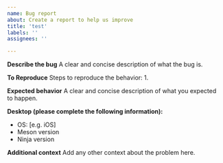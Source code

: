```yaml
---
name: Bug report
about: Create a report to help us improve
title: 'test'
labels: ''
assignees: ''

---
```


**Describe the bug**
A clear and concise description of what the bug is.

**To Reproduce**
Steps to reproduce the behavior:
1.

**Expected behavior**
A clear and concise description of what you expected to happen.

**Desktop (please complete the following information):**
 - OS: [e.g. iOS]
 - Meson version
 - Ninja version

**Additional context**
Add any other context about the problem here.
